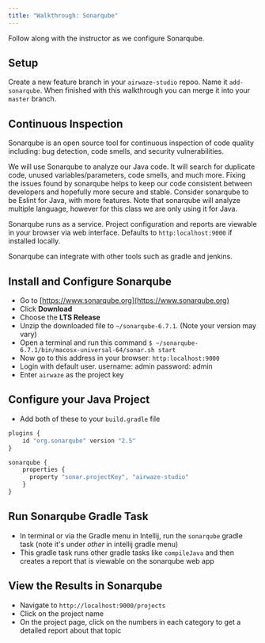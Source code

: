```yaml
---
title: "Walkthrough: Sonarqube"
---
```


Follow along with the instructor as we configure Sonarqube.

## Setup
Create a new feature branch in your `airwaze-studio` repoo. Name it `add-sonarqube`.  When finished with this walkthrough you can merge it into your `master` branch.

## Continuous Inspection
Sonarqube is an open source tool for continuous inspection of code quality including: bug detection, code smells, and security vulnerabilities.

We will use Sonarqube to analyze our Java code. It will search for duplicate code, unused variables/parameters, code smells, and much more. Fixing the issues found by sonarqube helps to 
keep our code consistent between developers and hopefully more secure and stable. Consider sonarqube to be Eslint for Java, with more features. Note that sonarqube will analyze multiple language, however for this class we are only using it for Java.

Sonarqube runs as a service. Project configuration and reports are viewable in your browser via web interface. Defaults to `http:localhost:9000` if installed locally.

Sonarqube can integrate with other tools such as gradle and jenkins.

## Install and Configure Sonarqube
- Go to [https://www.sonarqube.org](https://www.sonarqube.org)
- Click **Download**
- Choose the **LTS Release**
- Unzip the downloaded file to `~/sonarqube-6.7.1`. (Note your version may vary)
- Open a terminal and run this command `$ ~/sonarqube-6.7.1/bin/macosx-universal-64/sonar.sh start`
- Now go to this address in your browser: `http:localhost:9000`
- Login with default user. username: admin password: admin
- Enter `airwaze` as the project key

## Configure your Java Project
- Add both of these to your `build.gradle` file
```javascript
plugins {
    id "org.sonarqube" version "2.5"
}
```
```javascript
sonarqube {
    properties {
      property "sonar.projectKey", "airwaze-studio"
    }
}
```

## Run Sonarqube Gradle Task
- In terminal or via the Gradle menu in Intellij, run the `sonarqube` gradle task (note it's under *other* in intellij gradle menu)
- This gradle task runs other gradle tasks like `compileJava` and then creates a report that is viewable on the sonarqube web app


## View the Results in Sonarqube
- Navigate to `http://localhost:9000/projects`
- Click on the project name
- On the project page, click on the numbers in each category to get a detailed report about that topic
